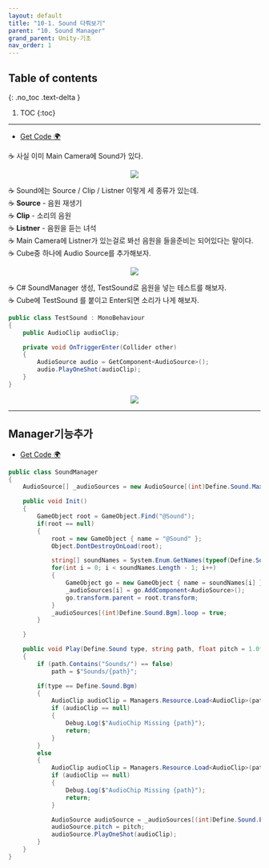 ```yaml
---
layout: default
title: "10-1. Sound 다뤄보기"
parent: "10. Sound Manager"
grand_parent: Unity-기초
nav_order: 1
---
```


## Table of contents
{: .no_toc .text-delta }

1. TOC
{:toc}

---

* [Get Code 🌍](https://github.com/EasyCoding-7/unity_tutorials/tree/10.1)

☕ 사실 이미 Main Camera에 Sound가 있다.

<p align="center">
  <img src="https://taehyungs-programming-blog.github.io/blog/assets/images/csharp/unity/unity-10-1-1.png"/>
</p>

☕ Sound에는 Source / Clip / Listner 이렇게 세 종류가 있는데.<br>
    ☕ **Source** - 음원 재생기<br>
    ☕ **Clip** - 소리의 음원<br>
    ☕ **Listner** - 음원을 듣는 녀석<br>
☕ Main Camera에 Listner가 있는걸로 봐선 음원을 들을준비는 되어있다는 말이다.<br>
☕ Cube중 하나에 Audio Source를 추가해보자.

<p align="center">
  <img src="https://taehyungs-programming-blog.github.io/blog/assets/images/csharp/unity/unity-10-1-2.png"/>
</p>

☕ C# SoundManager 생성, TestSound로 음원을 넣는 테스트를 해보자.<Br>
☕ Cube에 TestSound 를 붙이고 Enter되면 소리가 나게 해보자.

```csharp
public class TestSound : MonoBehaviour
{
    public AudioClip audioClip;

    private void OnTriggerEnter(Collider other)
    {
        AudioSource audio = GetComponent<AudioSource>();
        audio.PlayOneShot(audioClip);
    }
}
```

<p align="center">
  <img src="https://taehyungs-programming-blog.github.io/blog/assets/images/csharp/unity/unity-10-1-3.png"/>
</p>

---

## Manager기능추가

* [Get Code 🌍](https://github.com/EasyCoding-7/unity_tutorials/tree/10.2)

```csharp
public class SoundManager
{
    AudioSource[] _audioSources = new AudioSource[(int)Define.Sound.MaxCount];

    public void Init()
    {
        GameObject root = GameObject.Find("@Sound");
        if(root == null)
        {
            root = new GameObject { name = "@Sound" };
            Object.DontDestroyOnLoad(root);

            string[] soundNames = System.Enum.GetNames(typeof(Define.Sound));
            for(int i = 0; i < soundNames.Length - 1; i++)
            {
                GameObject go = new GameObject { name = soundNames[i] };
                _audioSources[i] = go.AddComponent<AudioSource>();
                go.transform.parent = root.transform;
            }
            _audioSources[(int)Define.Sound.Bgm].loop = true;
        }

    }

    public void Play(Define.Sound type, string path, float pitch = 1.0f)
    {
        if (path.Contains("Sounds/") == false)
            path = $"Sounds/{path}";

        if(type == Define.Sound.Bgm)
        {
            AudioClip audioClip = Managers.Resource.Load<AudioClip>(path);
            if (audioClip == null)
            {
                Debug.Log($"AudioChip Missing {path}");
                return;
            }
        }
        else 
        {
            AudioClip audioClip = Managers.Resource.Load<AudioClip>(path);
            if (audioClip == null)
            {
                Debug.Log($"AudioChip Missing {path}");
                return;
            }

            AudioSource audioSource = _audioSources[(int)Define.Sound.Effect];
            audioSource.pitch = pitch;
            audioSource.PlayOneShot(audioClip);
        }
    }
}
```
